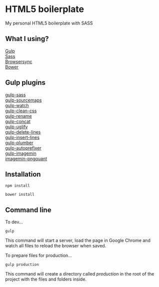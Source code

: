 # HTML5 boilerplate

My personal HTML5 boilerplate with SASS

## What I using?

[Gulp](http://gulpjs.com)<br />
[Sass](http://sass-lang.com)<br />
[Browsersync](https://www.browsersync.io)<br />
[Bower](https://bower.io/)<br />

## Gulp plugins

[gulp-sass](https://www.npmjs.com/package/gulp-sass)<br />
[gulp-sourcemaps](https://www.npmjs.com/package/gulp-sourcemaps)<br />
[gulp-watch](https://www.npmjs.com/package/gulp-watch)<br />
[gulp-clean-css](https://www.npmjs.com/package/gulp-clean-css)<br />
[gulp-rename](https://www.npmjs.com/package/gulp-rename)<br />
[gulp-concat](https://www.npmjs.com/package/gulp-concat)<br />
[gulp-uglify](https://www.npmjs.com/package/gulp-uglify)<br />
[gulp-delete-lines](https://www.npmjs.com/package/gulp-delete-lines)<br />
[gulp-insert-lines](https://www.npmjs.com/package/gulp-insert-lines)<br />
[gulp-plumber](https://www.npmjs.com/package/gulp-plumber)<br />
[gulp-autoprefixer](https://www.npmjs.com/package/gulp-autoprefixer)<br />
[gulp-imagemin](https://www.npmjs.com/package/gulp-imagemin)<br />
[imagemin-pngquant](https://www.npmjs.com/package/imagemin-pngquant)<br />

## Installation

```
npm install
```

```
bower install
```

## Command line

To dev...

```
gulp
``` 
This command will start a server, load the page in Google Chrome and watch all files to reload the browser when saved.

To prepare files for production...<br />

```
gulp production
```

This command will create a directory called <i>production</i> in the root of the project with the files and folders inside.